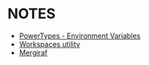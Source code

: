 
# NOTES

* [PowerTypes - Environment Variables](https://learn.microsoft.com/en-us/windows/powertoys/environment-variables)
* [Workspaces utility](https://learn.microsoft.com/en-us/windows/powertoys/workspaces)
* [Mergiraf](https://mergiraf.org/)

